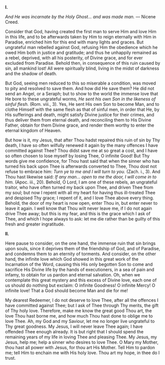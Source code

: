 
**I\.**

*And He was incarnate by the Holy Ghost... and was made man.* — Nicene Creed.

Consider that God, having created the first man to serve Him and love Him in this life, and to be afterwards taken by Him to reign eternally with Him in Paradise, enriched him for this end with many lights and graces. But ungrateful man rebelled against God, refusing Him the obedience which he owed Him both in justice and gratitude; and thus he unhappily remained as a rebel, deprived, with all his posterity, of Divine grace, and for ever excluded from Paradise. Behold then, in consequence of this ruin caused by sin, all mankind lost! All were spiritually blind, living in the midst of darkness and the shadow of death.

But God, seeing men reduced to this so miserable a condition, was moved to pity and resolved to save them. And how did He save them? He did not send an Angel, or a Seraph; but to show to the world the immense love that He bore to these ungrateful worms, *He sent his own Son in the likeness of sinful flesh.* (Rom. viii., 3). Yes, He sent His own Son to become Man, and to clothe Himself with the same flesh as that of sinful men, in order that He, by His sufferings and death, might satisfy Divine justice for their crimes, and thus deliver them from eternal death, and reconciling them to His Divine Father, obtain for them Divine grace, and render them worthy to enter the eternal kingdom of Heaven.

But how is it, my Jesus, that after Thou hadst repaired this ruin of sin by Thy death, I have so often wilfully renewed it again by the many offences I have committed against Thee? Thou didst save me at so great a cost, and I have so often chosen to lose myself by losing Thee, O infinite Good! But Thy words give me confidence, for Thou hast said that when the sinner who has turned his back upon Thee is afterwards converted to Thee, Thou dost not refuse to embrace him: *Turn ye to me and I will turn to you.* (Zach. i., 3). And Thou hast likewise said: *If any man... open to me the door, I will come in to him.* (Apoc. iii., 20). Behold, O Lord, I am one of these rebels, an ungrateful traitor, who have often turned my back upon Thee, and driven Thee from my soul; but now I repent with all my heart for having thus ill-treated Thee and despised Thy grace; I repent of it, and I love Thee above every thing. Behold, the door of my heart is now open, enter Thou in, but enter never to leave it again. I well know that Thou wilt never leave me, if I do not again drive Thee away; but this is my fear, and this is the grace which I ask of Thee, and which I hope always to ask: let me die rather than be guilty of this fresh and greater ingratitude.

**II\.**

Here pause to consider, on the one hand, the immense ruin that sin brings upon souls, since it deprives them of the friendship of God, and of Paradise, and condemns them to an eternity of torments. And consider, on the other hand, the infinite love which God showed in this great work of the Incarnation of the Word, causing this His only begotten Son to come and sacrifice His Divine life by the hands of executioners, in a sea of pain and infamy, to obtain for us pardon and eternal salvation. Oh, when we contemplate this great mystery and this excess of Divine love, each one of us should do nothing but exclaim: O infinite Goodness! O infinite Mercy! O infinite love! That a God should become Man and die for me!

My dearest Redeemer, I do not deserve to love Thee, after all the offences I have committed against Thee; but I ask of Thee through Thy merits, the gift of Thy holy love. Therefore, make me know the great good Thou art, the love Thou hast borne me, and how much Thou hast done to oblige me to love Thee. Ah, my God and my Saviour, let me no longer live ungrateful to Thy great goodness. My Jesus, I will never leave Thee again; I have offended Thee enough already. It is but right that I should spend the remaining years of my life in loving Thee and pleasing Thee. My Jesus, my Jesus, help me; help a sinner who desires to love Thee. O Mary my Mother, thou hast all power with Jesus, for thou art His Mother. Tell Him to pardon me; tell Him to enchain me with His holy love. Thou art my hope, in thee do I trust.

